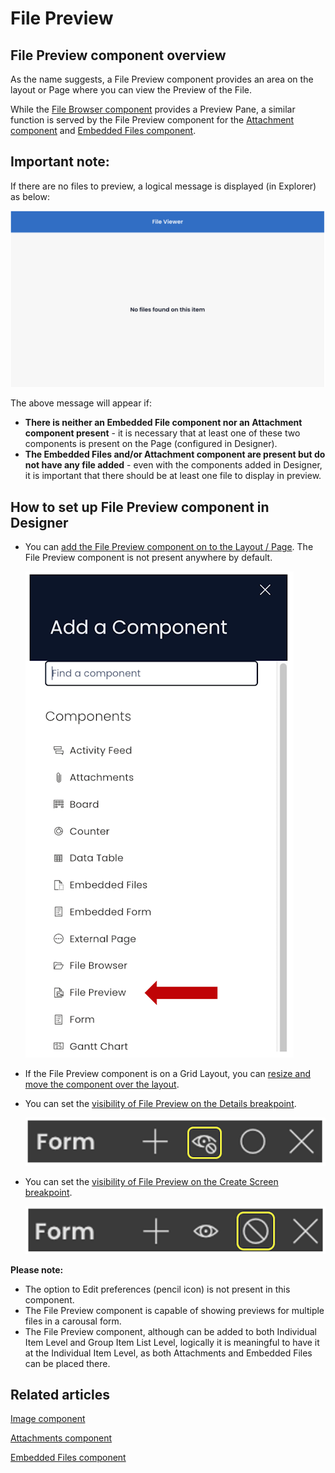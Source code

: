 # File Preview

## File Preview component overview

As the name suggests, a File Preview component provides an area on the layout or Page where you can view the Preview of the File.

While the [File Browser component](/docs/Rapid/4-Keyper%20Manual/2-Designer/2-Pages/3-Components/file-browser/file-browser.md "What is a File Browser component on a Layout / Page?") provides a Preview Pane, a similar function is served by the File Preview component for the [Attachment component](/docs/Rapid/4-Keyper%20Manual/2-Designer/2-Pages/3-Components/attachments/attachments.md "What is an Attachments component on a Layout / Page?") and [Embedded Files component](/docs/Rapid/4-Keyper%20Manual/2-Designer/2-Pages/3-Components/embedded-file/embedded-file.md "What is an Embedded Files component on a Layout / Page?").

## Important note:

If there are no files to preview, a logical message is displayed (in Explorer) as below:

![Blank file preview](<Blank file preview.png>)

The above message will appear if:

- **There is neither an Embedded File component nor an Attachment component present** - it is necessary that at least one of these two components is present on the Page (configured in Designer).
- **The Embedded Files and/or Attachment component are present but do not have any file added** - even with the components added in Designer, it is important that there should be at least one file to display in preview.

## How to set up File Preview component in Designer

- You can [add the File Preview component on to the Layout / Page](/docs/Rapid/4-Keyper%20Manual/2-Designer/2-Pages/5-how-to-guides/how-to-add-a-component/how-to-add-a-component.md "How to add a component to a Layout / Page?"). The File Preview component is not present anywhere by default.  

    ![Components list](<Components list.png>)
    
- If the File Preview component is on a Grid Layout, you can [resize and move the component over the layout](/docs/Rapid/4-Keyper%20Manual/2-Designer/2-Pages/5-how-to-guides/how-to-arrange-a-component-on-a-grid/how-to-arrange-a-component-on-a-grid.md "How to arrange a component on Grid layout?").
- You can set the [visibility of File Preview on the Details breakpoint](/docs/Rapid/4-Keyper%20Manual/2-Designer/2-Pages/5-how-to-guides/how-to-hide-components-on-breakpoints/how-to-hide-components-on-breakpoints.md "How to set a component to be visible / hidden on 'Item Details' and 'Create' breakpoints?").   

    ![Visibility toggle](<../Visiblity toggle.png>)
- You can set the [visibility of File Preview on the Create Screen breakpoint](/docs/Rapid/4-Keyper%20Manual/2-Designer/2-Pages/5-how-to-guides/how-to-hide-components-on-breakpoints/how-to-hide-components-on-breakpoints.md "How to set a component to be visible / hidden on 'Item Details' and 'Create' breakpoints?").   

    ![Display Toggle](<../Display toggle.png>)

**Please note:**

- The option to Edit preferences (pencil icon) is not present in this component.
- The File Preview component is capable of showing previews for multiple files in a carousal form.
- The File Preview component, although can be added to both Individual Item Level and Group Item List Level, logically it is meaningful to have it at the Individual Item Level, as both Attachments and Embedded Files can be placed there.

## Related articles

[Image component](/docs/Rapid/4-Keyper%20Manual/2-Designer/2-Pages/3-Components/image/image.md "What is an Image component on a Layout / Page?")

[Attachments component](/docs/Rapid/4-Keyper%20Manual/2-Designer/2-Pages/3-Components/attachments/attachments.md "What is an Attachments component on a Layout / Page?")

[Embedded Files component](/docs/Rapid/4-Keyper%20Manual/2-Designer/2-Pages/3-Components/embedded-file/embedded-file.md "What is an Embedded Files component on a Layout / Page?")
